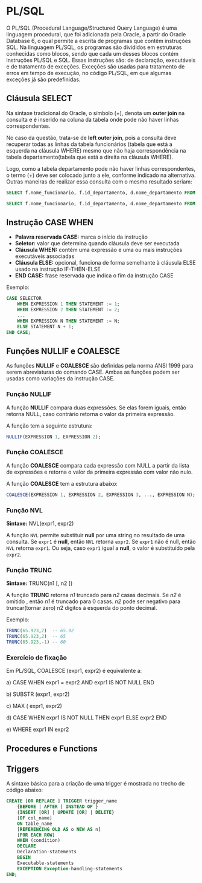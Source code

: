 # PL/SQL

O PL/SQL (Procedural Language/Structured Query Language) é uma linguagem procedural, que foi adicionada pela Oracle, a partir do Oracle Database 6, o qual permite a escrita de programas que contêm instruções SQL. Na linguagem PL/SQL, os programas são divididos em estruturas conhecidas como blocos, sendo que cada um desses blocos contém instruções PL/SQL e SQL. Essas instruções são: de declaração, executáveis e de tratamento de exceções. Exceções são usadas para tratamento de erros em tempo de execução, no código PL/SQL, em que algumas exceções já são predefinidas.

## Cláusula SELECT

Na sintaxe tradicional do Oracle, o símbolo (+), denota um **outer join** na consulta e é inserido na coluna da tabela onde pode não haver linhas correspondentes.

No caso da questão, trata-se de **left outer join**, pois a consulta deve recuperar todas as linhas da tabela funcionários (tabela que está a esquerda na cláusula WHERE) mesmo que não haja correspondência na tabela departamento(tabela que está a direita na cláusula WHERE).

Logo, como a tabela departamento pode não haver linhas correspondentes, o termo (+) deve ser colocado junto a ele, conforme indicado na alternativa.
Outras maneiras de realizar essa consulta com o mesmo resultado seriam:

```sql
SELECT f.nome_funcionario, f.id_departamento, d.nome_departamento FROM funcionarios f LEFT OUTER JOIN departamentos d ON f.id_departamento = d.id_departamento;
```

```sql
SELECT f.nome_funcionario, f.id_departamento, d.nome_departamento FROM funcionarios f LEFT OUTER JOIN departamentos d USING (id_departamento);
```

## Instrução **CASE WHEN**

 - **Palavra reservada CASE:** marca o início da instrução
 - **Seletor:** valor que determina quando cláusula deve ser executada
 - **Cláusula WHEN:** contém uma expressão e uma ou mais instruções executáveis
associadas
 - **Cláusula ELSE:** opcional, funciona de forma semelhante à cláusula ELSE usado na instrução IF-THEN-ELSE
 - **END CASE:** frase reservada que indica o fim da instrução CASE

Exemplo:

```sql
CASE SELECTOR
    WHEN EXPRESSION 1 THEN STATEMENT := 1;
    WHEN EXPRESSION 2 THEN STATEMENT := 2;
    ...
    WHEN EXPRESSION N THEN STATEMENT := N;
    ELSE STATEMENT N + 1;
END CASE;
```

## Funções **NULLIF** e **COALESCE**

As funções **NULLIF** e **COALESCE** são definidas pela norma ANSI 1999 para serem abreviaturas do comando CASE. Ambas as funções podem ser usadas como variações da instrução CASE.

### Função **NULLIF**

A função **NULLIF** compara duas expressões. Se elas forem iguais, então retorna NULL, caso contrário retorna o valor da primeira expressão.

A função tem a seguinte estrutura:

```sql
NULLIF(EXPRESSION 1, EXPRESSION 2);
```

### Função **COALESCE**

A função **COALESCE** compara cada expressão com NULL a partir da lista de expressões e retorna o valor da primeira expressão com valor não nulo.

A função **COALESCE** tem a estrutura abaixo:

```sql
COALESCE(EXPRESSION 1, EXPRESSION 2, EXPRESSION 3, ..., EXPRESSION N);
```

### Função **NVL**

**Sintaxe:** NVL(expr1, expr2)

A função `NVL` permite substituir **null** por uma string no resultado de uma consulta. Se `expr1` é **null**, então `NVL` retorna `expr2`. Se `expr1` não é null, então `NVL` retorna `expr1`. Ou seja, caso `expr1` igual a **null**, o valor é substituído pela `expr2`.

### Função **TRUNC**

**Sintaxe:** TRUNC(n1 [, n2 ])

A função **TRUNC** retorna _n1_ truncado para _n2_ casas decimais. Se _n2_ é omitido , então _n1_ é truncado para 0 casas. _n2_ pode ser negativo para truncar(tornar zero) n2 dígitos à esquerda do ponto decimal.

Exemplo:

```sql
TRUNC(65.923,2)  -- 65.92
TRUNC(65.923,2)  -- 65
TRUNC(65.923,-1) -- 60
```

### Exercício de fixação

Em PL/SQL, COALESCE (expr1, expr2) é equivalente a:

a) CASE WHEN expr1 = expr2 AND expr1 IS NOT NULL END

b) SUBSTR (expr1, expr2)

c) MAX ( expr1, expr2)

d) CASE WHEN expr1 IS NOT NULL THEN expr1 ELSE expr2 END

e) WHERE expr1 IN expr2

## Procedures e Functions

## Triggers

A sintaxe básica para a criação de uma trigger é mostrada no trecho de código abaixo:

```sql
CREATE [OR REPLACE ] TRIGGER trigger_name 
    {BEFORE | AFTER | INSTEAD OF }
    {INSERT [OR] | UPDATE [OR] | DELETE} 
    [OF col_name]
    ON table_name
    [REFERENCING OLD AS o NEW AS n]
    [FOR EACH ROW] 
    WHEN (condition) 
    DECLARE
    Declaration-statements 
    BEGIN 
    Executable-statements
    EXCEPTION Exception-handling-statements 
END;
```

